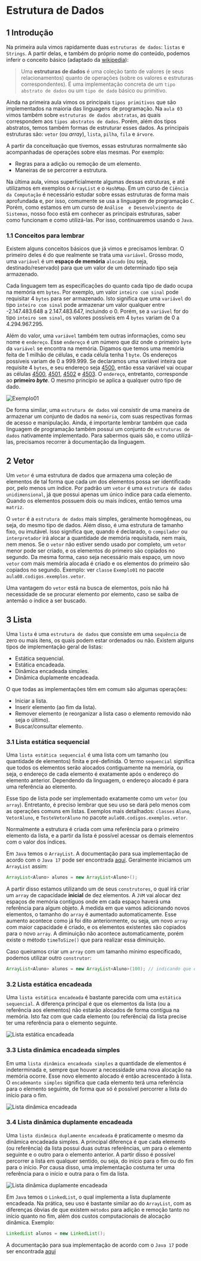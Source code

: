# Estrutura de Dados

## 1 Introdução

Na primeira aula vimos rapidamente duas `estruturas de dados`: `listas` e `Strings`. A partir delas, e também do próprio nome do conteúdo, podemos inferir o conceito básico (adaptado da [wikipedia](https://pt.wikipedia.org/wiki/Estrutura_de_dados)):

> Uma **estruturas de dados** é uma coleção tanto de valores (e seus relacionamentos) quanto de operações (sobre os valores e estruturas correspondentes). É uma implementação concreta de um `tipo abstrato de dados` ou um `tipo de dado` básico ou primitivo.

Ainda na primeira aula vimos os principais `tipos primitivos` que são implementados na maioria das linguagens de programação. Na `aula 03` vimos também sobre `estruturas de dados abstratas`, as quais correspondem aos `tipos abstratos de dados`. Porém, além dos tipos abstratos, temos também formas de estruturar esses dados. As principais estruturas são: `vetor` (ou *array*), `lista`, `pilha`, `fila` e `árvore`.

A partir da conceituação que tivemos, essas estruturas normalmente são acompanhadas de operações sobre elas mesmas. 
Por exemplo:

* Regras para a adição ou remoção de um elemento.
* Maneiras de se percorrer a estrutura.

Na última aula, vimos superficialmente algumas dessas estruturas, e até utilizamos em exemplos o `ArrayList` e o 
`HashMap`. Em um curso de `Ciência da Computação` é necessário estudar sobre essas estruturas de forma mais 
aprofundada e, por isso, comumente se usa a linguagem de programação `C`. Porém, como estamos em um curso de `Análise 
e Desenvolvimento de Sistemas`, nosso foco está em conhecer as principais estruturas, saber como funcionam e como 
utilizá-las. Por isso, continuaremos usando o `Java`.

### 1.1 Conceitos para lembrar

Existem alguns conceitos básicos que já vimos e precisamos lembrar. O primeiro deles é do que realmente se trata uma 
`variável`. Grosso modo, uma `variável` é um **espaço de memória** `alocado` (ou seja, destinado/reservado) para que 
um valor de um determinado tipo seja armazenado.

Cada linguagem tem as especificações do quanto cada tipo de dado ocupa na memória em `bytes`. Por exemplo, um valor 
`inteiro com sinal` pode requisitar 4 `bytes` para ser armazenado. Isto significa que uma `variável` do tipo 
`inteiro com sinal` pode armazenar um valor qualquer entre -2.147.483.648 a 2.147.483.647, incluindo o 0. Porém, se 
a `variável` for do tipo `inteiro sem sinal`, os valores possíveis em 4 `bytes` variam de 0 a 4.294.967.295.

Além do valor, uma `variável` também tem outras informações, como seu nome e `endereço`. Esse `endereço` é um número 
que diz onde o primeiro `byte` da `variável` se encontra na memória. Digamos que temos uma memória feita de 1 milhão 
de células, e cada célula tenha 1 `byte`. Os endereços possíveis variam de 0 a 999.999. Se declaramos uma variável 
inteira que requisite 4 `bytes`, e seu endereço seja <u>4500</u>, então essa variável vai ocupar as células 
<u>4500</u>, <u>4501</u>, <u>4502</u> e <u>4503</u>. O `endereço`, entretanto, corresponde ao **primeiro *byte***. O 
mesmo princípio se aplica a qualquer outro tipo de dado.

<img alt="Exemplo01" src="..\imagens\pooED_memoria.png"/>

De forma similar, uma `estrutura de dados` vai consistir de uma maneira de armazenar um conjunto de dados na 
`memória`, com suas respectivas formas de acesso e manipulação. Ainda, é importante lembrar também que cada 
linguagem de programação também possui um conjunto de `estruturas de dados` nativamente implementado. Para sabermos 
quais são, e como utilizá-las, precisamos recorrer à documentação da linguagem.

## 2 Vetor

Um `vetor` é uma estrutura de dados que armazena uma coleção de elementos de tal forma que cada um dos elementos 
possa ser identificado por, pelo menos um índice. Por padrão um `vetor` é uma `estrutura de dados` `unidimensional`, 
já que possui apenas um único índice para cada elemento. Quando os elementos possuem dois ou mais índices, então 
temos uma `matriz`.

O `vetor` é a `estrutura de dados` mais simples, geralmente homogêneas, ou seja, do mesmo tipo de dados. Além disso, 
é uma estrutura de tamanho fixo, ou imutável. Isso significa que, quando é declarado, o `compilador` ou 
`interpretador` irá alocar a quantidade de memória requisitada, nem mais, nem menos. Se o `vetor` não estiver sendo 
usado por completo, um `vetor` menor pode ser criado, e os elementos do primeiro são copiados no segundo. Da mesma 
forma, caso seja necessário mais espaço, um novo `vetor` com mais memória alocada é criado e os elementos do 
primeiro são copiados no segundo. Exemplo: ver `classe` `Exemplo01` no pacote `aula08.codigos.exemplos.vetor`.

Uma vantagem do `vetor` está na busca de elementos, pois não há necessidade de se procurar elemento por elemento, 
caso se saiba de antemão o índice a ser buscado.

## 3 Lista

Uma `lista` é uma `estrutura de dados` que consiste em uma `sequência` de zero ou mais itens, os quais podem estar 
ordenados ou não. Existem alguns tipos de implementação geral de listas:

* Estática sequencial.
* Estática encadeada.
* Dinâmica encadeada simples.
* Dinâmica duplamente encadeada.

O que todas as implementações têm em comum são algumas operações:

* Iniciar a lista.
* Inserir elemento (ao fim da lista).
* Remover elemento (e reorganizar a lista caso o elemento removido não seja o último).
* Buscar/consultar elemento.

### 3.1 Lista estática sequencial

Uma `lista estática sequencial` é uma lista com um tamanho (ou quantidade de elementos) finita e pré-definida. O 
termo `sequencial` significa que todos os elementos serão alocados contiguamente na memória, ou seja, o endereço de 
cada elemento é exatamente após o endereço do elemento anterior. Dependendo da linguagem, o endereço alocado é para 
uma referência ao elemento.

Esse tipo de lista pode ser implementado exatamente como um `vetor` (ou `array`). Entretanto, é preciso lembrar que 
seu uso se dará pelo menos com as operações comuns em listas. Exemplos mais detalhados: `classes` `Aluno`, 
`VetorAluno`, e `TesteVetorAluno` no pacote `aula08.codigos.exemplos.vetor`.

Normalmente a estrutura é criada com uma referência para o primeiro elemento da lista, e a partir da lista é possível 
acessar os demais elementos com o valor dos índices.

Em `Java` temos o `ArrayList`. A documentação para sua implementação de acordo com o `Java 17` pode ser encontrada 
[aqui](https://docs.oracle.com/en/java/javase/17/docs/api/java.base/java/util/ArrayList.html). Geralmente iniciamos 
um `ArrayList` assim:

```java
ArrayList<Aluno> alunos = new ArrayList<Aluno>();
```

A partir disso estamos utilizando um de seus `construtores`, o qual irá criar um `array` de capacidade **inicial** 
de dez elementos. A `JVM` vai alocar dez espaços de memória contíguos onde em cada espaço haverá uma referência para 
algum objeto. À medida em que vamos adicionando novos elementos, o tamanho do `array` é aumentado automaticamente. 
Esse aumento acontece como já foi dito anteriormente, ou seja, um novo `array` com maior capacidade é criado, e os 
elementos existentes são copiados para o novo `array`. A diminuição não acontece automaticamente, porém existe o 
método `timeToSize()` que para realizar essa diminuição.

Caso queiramos criar um `array` com um tamanho mínimo especificado, podemos utilizar outro `construtor`:

```java
ArrayList<Aluno> alunos = new ArrayList<Aluno>(100); // indicando que o array deve capacidade inicial de 100
```

### 3.2 Lista estática encadeada

Uma `lista estática encadeada` é bastante parecida com uma `estática sequencial`. A diferença principal é que os 
elementos da lista (ou a referência aos elementos) não estarão alocados de forma contígua na memória. Isto faz com que 
cada elemento (ou referência) da lista precise ter uma referência para o elemento seguinte.

<img alt="Lista estática encadeada" src="..\imagens\lee.png"/>

### 3.3 Lista dinâmica encadeada simples

Em uma `lista dinâmica encadeada simples` a quantidade de elementos é indeterminada e, sempre que houver a 
necessidade uma nova alocação na memória ocorre. Esse novo elemento alocado é então acrescentado à lista. O 
`encademanto simples` significa que cada elemento terá uma referência para o elemento seguinte, de forma que só é 
possível percorrer a lista do início para o fim.

<img alt="Lista dinâmica encadeada" src="..\imagens\lde.png"/>

### 3.4 Lista dinâmica duplamente encadeada

Uma `lista dinâmica duplamente encadeada` é praticamente o mesmo da dinâmica encadeada simples. A principal diferença é 
que cada elemento (ou referência) da lista possui duas outras referências, um para o elemento seguinte e o outro para o 
elemento anterior. A partir disso é possível percorrer a lista em qualquer sentido, ou seja, do início para o fim ou 
do fim para o início. Por causa disso, uma implementação costuma ter uma referência para o início e outra para o fim 
da lista.

<img alt="Lista dinâmica duplamente encadeada" src="..\imagens\ldde.png"/>

Em `Java` temos o `LinkedList`, o qual implementa a lista duplamente encadeada. Na prática, seu uso é bastante 
similar ao do `ArrayList`, com as diferenças óbvias de que existem `métodos` para adição e remoção tanto no início 
quanto no fim, além dos custos computacionais de alocação dinâmica. Exemplo:

```java
LinkedList alunos = new LinkedList();
```

A documentação para sua implementação de acordo com o `Java 17` pode ser encontrada
[aqui](https://docs.oracle.com/en/java/javase/17/docs/api/java.base/java/util/LinkedList.html)